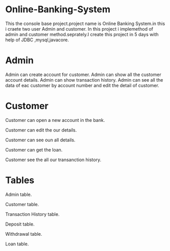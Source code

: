 # Online-Banking-System
This the console base project.project name is  Online Banking System.in this i craete two user Admin and customer.
In this project i implemethod of admin and customer method.seprately.I create this project in 5 days with help of JDBC ,mysql,javacore.

# Admin
Admin can create account for customer.
Admin can show all the customer account details.
Admin can show transaction history.
Admin can see all the data of eac customer by account number and edit the detail of customer.

# Customer
Customer can open a new account in the bank.

Customer can edit the our details.

Customer can see oun  all details.

Customer can get the loan.

Customer see the all our  transanction history.



# Tables
Admin table.

Customer table.

Transaction History table.

Deposit table.

Withdrawal table.

Loan table.



